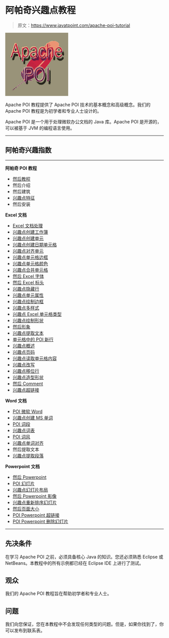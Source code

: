 # 阿帕奇兴趣点教程

> 原文：<https://www.javatpoint.com/apache-poi-tutorial>

![Apache POI Tutorial](img/f93252179d2c90deced8365890d57195.png)

Apache POI 教程提供了 Apache POI 技术的基本概念和高级概念。我们的 Apache POI 教程是为初学者和专业人士设计的。

Apache POI 是一个用于处理微软办公文档的 Java 库。Apache POI 是开源的，可以被基于 JVM 的编程语言使用。

* * *

## 阿帕奇兴趣指数

* * *

**阿帕奇 POI 教程**

*   [然后教程](apache-poi-tutorial)
*   然后介绍
*   然后建筑
*   [兴趣点特征](apache-poi-features)
*   然后安装

**Excel 文档**

*   [Excel 文档处理](apache-poi-excel-document-handling)
*   [兴趣点创建工作簿](apache-poi-excel-workbook)
*   [兴趣点创建单元](apache-poi-excel-cell)
*   [兴趣点创建日期单元格](apache-poi-excel-date-cell)
*   [兴趣点对齐单元](apache-poi-excel-align-cell)
*   [兴趣点单元格边框](apache-poi-excel-cell-border)
*   [兴趣点单元格颜色](apache-poi-excel-cell-color)
*   [兴趣点合并单元格](apache-poi-merging-cells)
*   [然后 Excel 字体](apache-poi-excel-font)
*   [然后 Excel 标头](apache-poi-excel-header)
*   [兴趣点隐藏行](apache-poi-hiding-rows)
*   [兴趣点单元属性](apache-poi-excel-cell-properties)
*   [兴趣点绘制边框](apache-poi-drawing-border)
*   [兴趣点多样式](apache-poi-cell-multiple-styles)
*   [兴趣点 Excel 单元格类型](apache-poi-excel-cell-type)
*   [兴趣点绘制形状](apache-poi-draw-shape)
*   [然后形象](apache-poi-excel-image)
*   [兴趣点提取文本](apache-poi-extract-text)
*   [单元格中的 POI 新行](apache-poi-newline-in-cell)
*   [兴趣点概述](apache-poi-outlining)
*   [兴趣点页码](apache-poi-page-number)
*   [兴趣点读取单元格内容](apache-poi-reading-cell-content)
*   [兴趣点改写](apache-poi-rewriting)
*   [兴趣点移位行](apache-poi-shift-row)
*   [兴趣点造型形状](apache-poi-styling-shapes)
*   [然后 Comment](apache-poi-comment)
*   [兴趣点超链接](apache-poi-hyperlink)

**Word 文档**

*   [POI 微软 Word](apache-poi-microsoft-word)
*   [兴趣点创建 MS 单词](apache-poi-creating-ms-word)
*   [POI 词段](apache-poi-word-paragraph)
*   [兴趣点词表](apache-poi-word-table)
*   [POI 词风](apache-poi-word-style)
*   [兴趣点单词对齐](apache-poi-word-aligning)
*   然后提取文本
*   [兴趣点提取段落](apache-poi-word-extract-paragraph)

**Powerpoint 文档**

*   [然后 Powerpoint](apache-poi-powerpoint)
*   [POI 幻灯片](apache-poi-powerpoint-slide)
*   [兴趣点幻灯片布局](apache-poi-powerpoint-slide-layout)
*   [然后 Powerpoint 影像](apache-poi-powerpoint-image)
*   [兴趣点重新排序幻灯片](apache-poi-powerpoint-reorder-slide)
*   [然后页面大小](apache-poi-powerpoint-page-size)
*   [POI Powerpoint 超链接](apache-poi-powerpoint-hyperlink)
*   [POI Powerpoint 删除幻灯片](apache-poi-powerpoint-delete-slide)

* * *

## 先决条件

在学习 Apache POI 之前，必须具备核心 Java 的知识。您还必须熟悉 Eclipse 或 NetBeans。本教程中的所有示例都已经在 Eclipse IDE 上进行了测试。

## 观众

我们的 Apache POI 教程旨在帮助初学者和专业人士。

## 问题

我们向您保证，您在本教程中不会发现任何类型的问题。但是，如果你找到了，你可以发布到联系表。